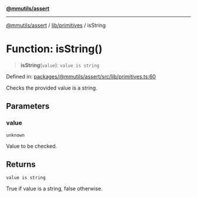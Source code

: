 [**@mmutils/assert**](../../../README.md)

***

[@mmutils/assert](../../../modules.md) / [lib/primitives](../README.md) / isString

# Function: isString()

> **isString**(`value`): `value is string`

Defined in: [packages/@mmutils/assert/src/lib/primitives.ts:60](https://github.com/mastermind-0xff/-mm-monorepo/blob/ca3710bd8bb8c2ee105ac4cbba3822a7d96ba98d/packages/@mmutils/assert/src/lib/primitives.ts#L60)

Checks the provided value is a string.

## Parameters

### value

`unknown`

Value to be checked.

## Returns

`value is string`

True if value is a string, false otherwise.
